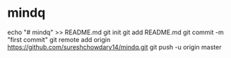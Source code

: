 # mindq
echo "# mindq" >> README.md
git init
git add README.md
git commit -m "first commit"
git remote add origin https://github.com/sureshchowdary14/mindq.git
git push -u origin master
